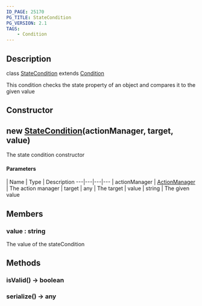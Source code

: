 ```yaml
---
ID_PAGE: 25170
PG_TITLE: StateCondition
PG_VERSION: 2.1
TAGS:
    - Condition
---
```

## Description

class [StateCondition](/classes/2.4/StateCondition) extends [Condition](/classes/2.4/Condition)

This condition checks the state property of an object and compares it to the given value

## Constructor

## new [StateCondition](/classes/2.4/StateCondition)(actionManager, target, value)

The state condition constructor

#### Parameters
 | Name | Type | Description
---|---|---|---
 | actionManager | [ActionManager](/classes/2.4/ActionManager) |    The action manager
 | target | any |    The target
 | value | string |    The given value
## Members

### value : string

The value of the stateCondition

## Methods

### isValid() &rarr; boolean


### serialize() &rarr; any


